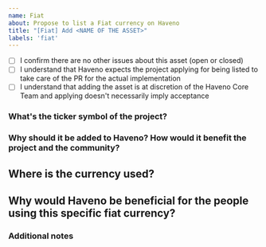 ```yaml
---
name: Fiat
about: Propose to list a Fiat currency on Haveno
title: "[Fiat] Add <NAME OF THE ASSET>"
labels: 'fiat'
---
```


<!-- This template helps us to have a clear overview of the asset being proposed. Please answer to all questions -->

<!-- Make sure the following statements are correct, then tick them by placing an X inside the brackets (result: [X]) -->
- [ ] I confirm there are no other issues about this asset (open or closed)
- [ ] I understand that Haveno expects the project applying for being listed to take care of the PR for the actual implementation
- [ ] I understand that adding the asset is at discretion of the Haveno Core Team and applying doesn't necessarily imply acceptance

### What's the ticker symbol of the project?
<!-- It's usually 3 letters, like EUR or USD -->


### Why should it be added to Haveno? How would it benefit the project and the community?


## Where is the currency used?


## Why would Haveno be beneficial for the people using this specific fiat currency?


### Additional notes

